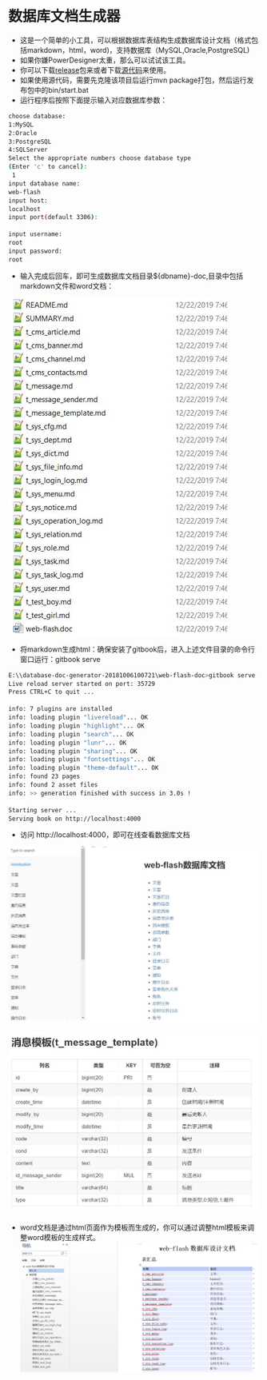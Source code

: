 # 数据库文档生成器

- 这是一个简单的小工具，可以根据数据库表结构生成数据库设计文档（格式包括markdown，html，word)，支持数据库（MySQL,Oracle,PostgreSQL)
- 如果你嫌PowerDesigner太重，那么可以试试该工具。
- 你可以下载[release](https://github.com/enilu/database-doc-generator/releases/tag/1.0)包来或者下载[源代码](https://github.com/enilu/database-doc-generator)来使用。
- 如果使用源代码，需要先克隆该项目后运行mvn package打包，然后运行发布包中的bin/start.bat
- 运行程序后按照下面提示输入对应数据库参数：

```bash
choose database:
1:MySQL
2:Oracle
3:PostgreSQL
4:SQLServer
Select the appropriate numbers choose database type
(Enter 'c' to cancel):
 1
input database name:
web-flash
input host:
localhost
input port(default 3306):

input username:
root
input password:
root

```
- 输入完成后回车，即可生成数据库文档目录${dbname}-doc,目录中包括markdown文件和word文档：

![doc](./doc/doc.jpg)

- 将markdown生成html：确保安装了gitbook后，进入上述文件目录的命令行窗口运行：gitbook serve
```bash
E:\\database-doc-generator-20181006100721\web-flash-doc>gitbook serve
Live reload server started on port: 35729
Press CTRL+C to quit ...

info: 7 plugins are installed
info: loading plugin "livereload"... OK
info: loading plugin "highlight"... OK
info: loading plugin "search"... OK
info: loading plugin "lunr"... OK
info: loading plugin "sharing"... OK
info: loading plugin "fontsettings"... OK
info: loading plugin "theme-default"... OK
info: found 23 pages
info: found 2 asset files
info: >> generation finished with success in 3.0s !

Starting server ...
Serving book on http://localhost:4000
```
- 访问 http://localhost:4000，即可在线查看数据库文档

![summary](./doc/summary.jpg)

![table](./doc/table.jpg)

- word文档是通过html页面作为模板而生成的，你可以通过调整html模板来调整word模板的生成样式。
![word](./doc/word.jpg)
